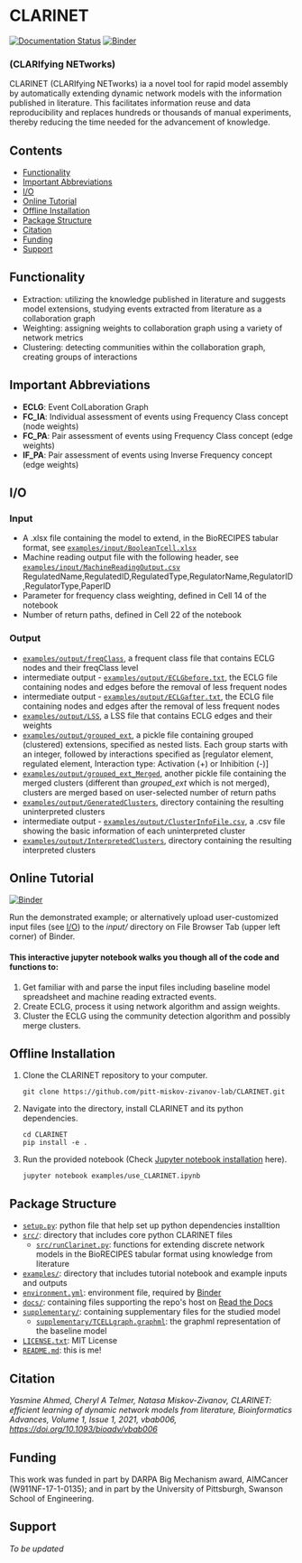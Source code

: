 # CLARINET
[![Documentation Status](https://readthedocs.org/projects/theclarinet/badge/?version=latest)](https://theclarinet.readthedocs.io/en/latest/?badge=latest)
[![Binder](https://mybinder.org/badge_logo.svg)](https://mybinder.org/v2/gh/pitt-miskov-zivanov-lab/CLARINET/HEAD?labpath=%2Fexamples%2Fuse_CLARINET.ipynb)

### (CLARIfying NETworks)

CLARINET (CLARIfying NETworks) ia a novel tool for rapid model assembly by automatically extending dynamic network models with the information published in literature. This facilitates information reuse and data reproducibility and replaces hundreds or thousands of manual experiments, thereby reducing the time needed for the advancement of knowledge.

## Contents

- [Functionality](#Functionality)
- [Important Abbreviations](#Important-Abbreviations)
- [I/O](#IO)
- [Online Tutorial](#Online-Tutorial)
- [Offline Installation](#Offline-Installation)
- [Package Structure](#Package-Structure)
- [Citation](#Citation)
- [Funding](#Funding)
- [Support](#Support)

## Functionality
- Extraction: utilizing the knowledge published in literature and suggests model extensions, studying events extracted from literature as a collaboration graph
- Weighting: assigning weights to collaboration graph using a variety of network metrics
- Clustering: detecting communities within the collaboration graph, creating groups of interactions

## Important Abbreviations

- **ECLG**: Event ColLaboration Graph
- **FC_IA**: Individual assessment of events using Frequency Class concept (node weights)
- **FC_PA**: Pair assessment of events using Frequency Class concept (edge weights)
- **IF_PA**: Pair assessment of events using Inverse Frequency concept (edge weights)

## I/O

### Input
- A .xlsx file containing the model to extend, in the BioRECIPES tabular format, see [`examples/input/BooleanTcell.xlsx`](examples/input/BooleanTcell.xlsx)
- Machine reading output file with the following header, see [`examples/input/MachineReadingOutput.csv`](examples/input/MachineReadingOutput.csv)
RegulatedName,RegulatedID,RegulatedType,RegulatorName,RegulatorID,RegulatorType,PaperID
- Parameter for frequency class weighting, defined in Cell 14 of the notebook
- Number of return paths, defined in Cell 22 of the notebook

### Output

- [`examples/output/freqClass`](examples/output/freqClass), a frequent class file that contains ECLG nodes and their freqClass level
- intermediate output - [`examples/output/ECLGbefore.txt`](examples/output/ECLGbefore.txt), the ECLG file containing nodes and edges before the removal of less frequent nodes
- intermediate output - [`examples/output/ECLGafter.txt`](examples/output/ECLGafter.txt), the ECLG file containing nodes and edges after the removal of less frequent nodes
- [`examples/output/LSS`](examples/output/LSS), a LSS file that contains ECLG edges and their weights
- [`examples/output/grouped_ext`](examples/output/grouped_ext), a pickle file containing grouped (clustered) extensions, specified as nested lists. Each group starts with an integer, followed by interactions specified as [regulator element, regulated element, Interaction type: Activation (+) or Inhibition (-)]
- [`examples/output/grouped_ext_Merged`](examples/output/grouped_ext_Merged), another pickle file containing the merged clusters (different than _grouped_ext_ which is not merged), clusters are merged based on user-selected number of return paths
- [`examples/output/GeneratedClusters`](examples/output/GeneratedClusters), directory containing the resulting uninterpreted clusters
- intermediate output - [`examples/output/ClusterInfoFile.csv`](examples/output/ClusterInfoFile.csv), a .csv file showing the basic information of each uninterpreted cluster
- [`examples/output/InterpretedClusters`](examples/output/InterpretedClusters), directory containing the resulting interpreted clusters

## Online Tutorial
[![Binder](https://mybinder.org/badge_logo.svg)](https://mybinder.org/v2/gh/pitt-miskov-zivanov-lab/CLARINET/HEAD?labpath=%2Fexamples%2Fuse_CLARINET.ipynb)

Run the demonstrated example; or alternatively upload user-customized input files (see [I/O](#IO)) to the _input/_ directory on File Browser Tab (upper left corner) of Binder.

#### This interactive jupyter notebook walks you though all of the code and functions to:

1. Get familiar with and parse the input files including baseline model spreadsheet and machine reading extracted events.
2. Create ECLG, process it using network algorithm and assign weights.
3. Cluster the ECLG using the community detection algorithm and possibly merge clusters.

## Offline Installation

1. Clone the CLARINET repository to your computer.
   ```
   git clone https://github.com/pitt-miskov-zivanov-lab/CLARINET.git
   ```
2. Navigate into the directory, install CLARINET and its python dependencies.
   ```
   cd CLARINET
   pip install -e .
   ```
3. Run the provided notebook (Check [Jupyter notebook installation](https://jupyter.org/install) here).
   ```
   jupyter notebook examples/use_CLARINET.ipynb
   ```

## Package Structure

- [`setup.py`](setup.py): python file that help set up python dependencies installtion
- [`src/`](src/): directory that includes core python CLARINET files
  - [`src/runClarinet.py`](src/runClarinet.py): functions for extending discrete network models in the BioRECIPES tabular format using knowledge from literature
- [`examples/`](examples/): directory that includes tutorial notebook and example inputs and outputs
- [`environment.yml`](environment.yml): environment file, required by [Binder](https://mybinder.readthedocs.io/en/latest/using/config_files.html#environment-yml-install-a-conda-environment)
- [`docs/`](docs/): containing files supporting the repo's host on [Read the Docs](https://theclarinet.readthedocs.io)
- [`supplementary/`](supplementary): containing supplementary files for the studied model
  - [`supplementary/TCELLgraph.graphml`](supplementary/TCELLgraph.graphml): the graphml representation of the baseline model 
- [`LICENSE.txt`](LICENSE.txt): MIT License
- [`README.md`](README.md): this is me!

## Citation

_Yasmine Ahmed, Cheryl A Telmer, Natasa Miskov-Zivanov, CLARINET: efficient learning of dynamic network models from literature, Bioinformatics Advances, Volume 1, Issue 1, 2021, vbab006, https://doi.org/10.1093/bioadv/vbab006_

## Funding

This work was funded in part by DARPA Big Mechanism award, AIMCancer (W911NF-17-1-0135); and in part by the University of Pittsburgh, Swanson School of Engineering.

## Support
_To be updated_
